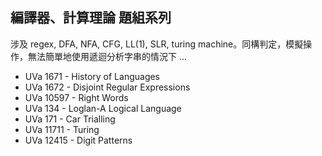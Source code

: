 ## 編譯器、計算理論 題組系列 ##

涉及 regex, DFA, NFA, CFG, LL(1), SLR, turing machine。同構判定，模擬操作，無法簡單地使用遞迴分析字串的情況下 ...

* UVa 1671 - History of Languages
* UVa 1672 - Disjoint Regular Expressions
* UVa 10597 - Right Words
* UVa 134 - Loglan-A Logical Language
* UVa 171 - Car Trialling
* UVa 11711 - Turing
* UVa 12415 - Digit Patterns